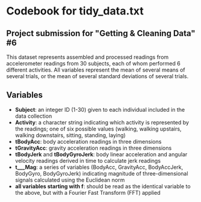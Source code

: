 Codebook for tidy_data.txt
==========================
Project submission for "Getting & Cleaning Data" #6
---------------------------------------------------

This dataset represents assembled and processed readings from accelerometer readings from 30 subjects, each of whom performed 6 different activities. All variables represent the mean of several means of several trials, or the mean of several standard deviations of several trials.

Variables
---------------

- **Subject**: an integer ID (1-30) given to each individual included in the data collection
- **Activity**: a character string indicating which activity is represented by the readings; one of six possible values (walking, walking upstairs, walking downstairs, sitting, standing, laying)
- **tBodyAcc**: body acceleration readings in three dimensions
- **tGravityAcc**: gravity acceleration readings in three dimensions
- **tBodyJerk** and **tBodyGyroJerk**: body linear acceleration and angular velocity readings derived in time to calculate jerk readings
- **t___Mag**: a series of variables (BodyAcc, GravityAcc, BodyAccJerk, BodyGyro, BodyGyroJerk) indicating magnitude of three-dimensional signals calculated using the Euclidean norm
- **all variables starting with f**: should be read as the identical variable to the above, but with a Fourier Fast Transform (FFT) applied